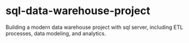 # sql-data-warehouse-project
Building a modern data warehouse project with sql server, including ETL processes, data modeling, and analytics.
